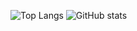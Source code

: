 
![Top Langs](https://github-readme-stats.vercel.app/api/top-langs/?username=segunemmanuel&theme=tokyonight)
![GitHub stats](https://github-readme-stats.vercel.app/api?username=segunemmanuel&show_icons=true&theme=tokyonight)
